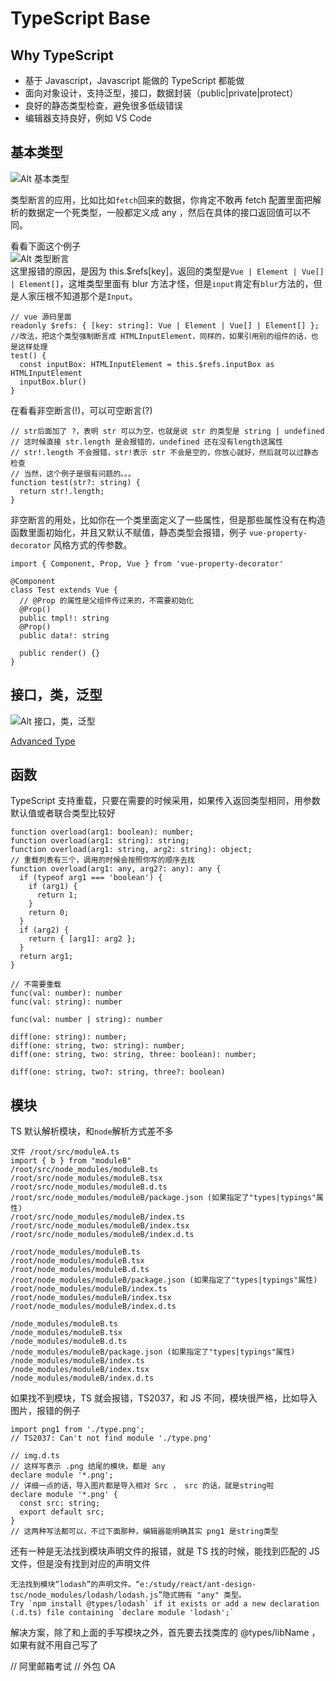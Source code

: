 # TypeScript Base

## Why TypeScript

- 基于 Javascript，Javascript 能做的 TypeScript 都能做
- 面向对象设计，支持泛型，接口，数据封装（public|private|protect）
- 良好的静态类型检查，避免很多低级错误
- 编辑器支持良好，例如 VS Code

## 基本类型

![Alt 基本类型](./type.png '基本类型')

类型断言的应用，比如比如`fetch`回来的数据，你肯定不敢再 fetch 配置里面把解析的数据定一个死类型，一般都定义成 any ，然后在具体的接口返回值可以不同。

看看下面这个例子  
![Alt 类型断言](../vue-with-ts/8.png '基本类型')  
这里报错的原因，是因为 this.\$refs[key]，返回的类型是`Vue | Element | Vue[] | Element[]`，这堆类型里面有 blur 方法才怪，但是`input`肯定有`blur`方法的，但是人家压根不知道那个是`Input`。

    // vue 源码里面
    readonly $refs: { [key: string]: Vue | Element | Vue[] | Element[] };
    //改法，把这个类型强制断言成 HTMLInputElement，同样的，如果引用别的组件的话，也是这样处理
    test() {
      const inputBox: HTMLInputElement = this.$refs.inputBox as HTMLInputElement
      inputBox.blur()
    }

在看看非空断言(!)，可以可空断言(?)

    // str后面加了 ?，表明 str 可以为空，也就是说 str 的类型是 string | undefined
    // 这时候直接 str.length 是会报错的，undefined 还在没有length这属性
    // str!.length 不会报错，str!表示 str 不会是空的，你放心就好，然后就可以过静态检查
    // 当然，这个例子是很有问题的。。。
    function test(str?: string) {
      return str!.length;
    }

非空断言的用处，比如你在一个类里面定义了一些属性，但是那些属性没有在构造函数里面初始化，并且又默认不赋值，静态类型会报错，例子 `vue-property-decorator` 风格方式的传参数。

    import { Component, Prop, Vue } from 'vue-property-decorator'

    @Component
    class Test extends Vue {
      // @Prop 的属性是父组件传过来的，不需要初始化
      @Prop()
      public tmpl!: string
      @Prop()
      public data!: string

      public render() {}
    }

## 接口，类，泛型

![Alt 接口，类，泛型](./interface.png '基本类型')

[Advanced Type](https://www.tslang.cn/docs/handbook/advanced-types.html)

## 函数

TypeScript 支持重载，只要在需要的时候采用，如果传入返回类型相同，用参数默认值或者联合类型比较好

    function overload(arg1: boolean): number;
    function overload(arg1: string): string;
    function overload(arg1: string, arg2: string): object;
    // 重载列表有三个，调用的时候会按照你写的顺序去找
    function overload(arg1: any, arg2?: any): any {
      if (typeof arg1 === 'boolean') {
        if (arg1) {
          return 1;
        }
        return 0;
      }
      if (arg2) {
        return { [arg1]: arg2 };
      }
      return arg1;
    }

    // 不需要重载
    func(val: number): number
    func(val: string): number

    func(val: number | string): number

    diff(one: string): number;
    diff(one: string, two: string): number;
    diff(one: string, two: string, three: boolean): number;

    diff(one: string, two?: string, three?: boolean)

## 模块

TS 默认解析模块，和`node`解析方式差不多

    文件 /root/src/moduleA.ts
    import { b } from "moduleB"
    /root/src/node_modules/moduleB.ts
    /root/src/node_modules/moduleB.tsx
    /root/src/node_modules/moduleB.d.ts
    /root/src/node_modules/moduleB/package.json (如果指定了"types|typings"属性)
    /root/src/node_modules/moduleB/index.ts
    /root/src/node_modules/moduleB/index.tsx
    /root/src/node_modules/moduleB/index.d.ts

    /root/node_modules/moduleB.ts
    /root/node_modules/moduleB.tsx
    /root/node_modules/moduleB.d.ts
    /root/node_modules/moduleB/package.json (如果指定了"types|typings"属性)
    /root/node_modules/moduleB/index.ts
    /root/node_modules/moduleB/index.tsx
    /root/node_modules/moduleB/index.d.ts

    /node_modules/moduleB.ts
    /node_modules/moduleB.tsx
    /node_modules/moduleB.d.ts
    /node_modules/moduleB/package.json (如果指定了"types|typings"属性)
    /node_modules/moduleB/index.ts
    /node_modules/moduleB/index.tsx
    /node_modules/moduleB/index.d.ts

如果找不到模块，TS 就会报错，TS2037，和 JS 不同，模块很严格，比如导入图片，报错的例子

    import png1 from './type.png';
    // TS2037: Can't not find module './type.png'

    // img.d.ts
    // 这样写表示 .png 结尾的模块，都是 any
    declare module '*.png';
    // 详细一点的话，导入图片都是导入相对 Src ， src 的话，就是string啦
    declare module '*.png' {
      const src: string;
      export default src;
    }
    // 这两种写法都可以，不过下面那种，编辑器能明确其实 png1 是string类型

还有一种是无法找到模块声明文件的报错，就是 TS 找的时候，能找到匹配的 JS 文件，但是没有找到对应的声明文件

    无法找到模块“lodash”的声明文件。“e:/study/react/ant-design-tsc/node_modules/lodash/lodash.js”隐式拥有 "any" 类型。
    Try `npm install @types/lodash` if it exists or add a new declaration (.d.ts) file containing `declare module 'lodash';`

解决方案，除了和上面的手写模块之外，首先要去找类库的 @types/libName ， 如果有就不用自己写了

// 阿里邮箱考试
// 外包 OA
